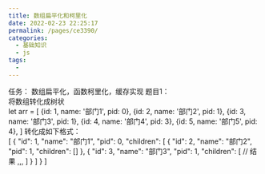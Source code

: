 ```yaml
---
title: 数组扁平化和柯里化
date: 2022-02-23 22:25:17
permalink: /pages/ce3390/
categories:
  - 基础知识
  - js
tags:
  - 
---
```

任务： 数组扁平化，函数柯里化，缓存实现
题目1：  
将数组转化成树状  
	let arr = [
		{id: 1, name: '部门1', pid: 0},
		{id: 2, name: '部门2', pid: 1},
		{id: 3, name: '部门3', pid: 1},
		{id: 4, name: '部门4', pid: 3},
		{id: 5, name: '部门5', pid: 4},
	]
转化成如下格式：  
	[
		{
			"id": 1,
			"name": "部门1",
			"pid": 0,
			"children": [
				{
					"id": 2,
					"name": "部门2",
					"pid": 1,
					"children": []
				},
				{
					"id": 3,
					"name": "部门3",
					"pid": 1,
					"children": [
						// 结果 ,,,
					]
				}
			]
		}
	]


